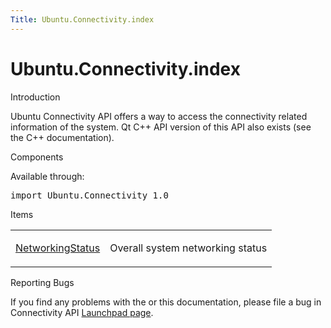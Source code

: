 ```yaml
---
Title: Ubuntu.Connectivity.index
---
```


# Ubuntu.Connectivity.index

<span class="subtitle"></span>
<!-- $$$index.html-description -->
<h0 id="introduction">Introduction</h0>
<p>Ubuntu Connectivity API offers a way to access the connectivity related information of the system. Qt C++ API version of this API also exists (see the C++ documentation).</p>
<h0 id="components">Components</h0>
<p>Available through:</p>
<pre class="cpp">import Ubuntu<span class="operator">.</span>Connectivity <span class="number">1.0</span></pre>
<h0 id="items">Items</h0>
<table class="annotated">
<tr class="odd topAlign"><td class="tblName"><p><a href="Ubuntu.Connectivity.NetworkingStatus.md">NetworkingStatus</a></p></td><td class="tblDescr"><p>Overall system networking status</p></td></tr>
</table>
<h0 id="reporting-bugs">Reporting Bugs</h0>
<p>If you find any problems with the or this documentation, please file a bug in Connectivity API <a href="https://bugs.launchpad.net/connectivity-api">Launchpad page</a>.</p>
<!-- @@@index.html -->
<p class="naviNextPrevious footerNavi">
</p>
